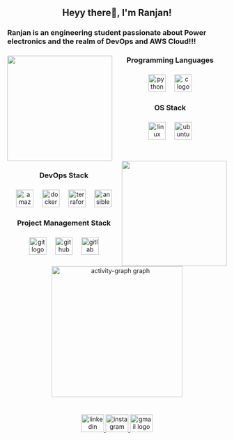 <h2 align="center">Heyy there👋, I'm Ranjan!</h2>

###

<h3 align="left">Ranjan is an engineering student passionate about Power electronics and the realm of DevOps and AWS Cloud!!!</h3>

###

<img align="left" height="241" src="https://camo.githubusercontent.com/8f6403841f8fb8c75eadc1ad8c672671782ab8d8fcdd9a21b93425ab0c698094/68747470733a2f2f6d69726f2e6d656469756d2e636f6d2f76322f726573697a653a6669743a3732302f302a37513379765349765f7430696f4a2d5a2e676966"  />

###

<h3 align="center">Programming Languages</h3>

###

<div align="center">
  <img src="https://cdn.jsdelivr.net/gh/devicons/devicon/icons/python/python-original.svg" height="40" alt="python logo"  />
  <img width="12" />
  <img src="https://cdn.jsdelivr.net/gh/devicons/devicon/icons/c/c-plain.svg" height="40" alt="c logo"  />
</div>

###

<h3 align="center">OS Stack</h3>

###

<div align="center">
  <img src="https://cdn.jsdelivr.net/gh/devicons/devicon/icons/linux/linux-original.svg" height="40" alt="linux logo"  />
  <img width="12" />
  <img src="https://cdn.simpleicons.org/ubuntu/E95420" height="40" alt="ubuntu logo"  />
</div>

###

<br clear="both">

<img align="right" height="241" src="https://gifdb.com/images/featured/luffy-am88vo5oczuk7eu9.gif"  />

###

<h3 align="center">DevOps Stack</h3>

###

<div align="center">
  <img src="https://skillicons.dev/icons?i=aws" height="40" alt="amazonwebservices logo"  />
  <img width="12" />
  <img src="https://cdn.jsdelivr.net/gh/devicons/devicon/icons/docker/docker-plain.svg" height="40" alt="docker logo"  />
  <img width="12" />
  <img src="https://cdn.jsdelivr.net/gh/devicons/devicon/icons/terraform/terraform-original.svg" height="40" alt="terraform logo"  />
  <img width="12" />
  <img src="https://cdn.jsdelivr.net/gh/devicons/devicon/icons/ansible/ansible-original.svg" height="40" alt="ansible logo"  />
</div>

###

<h3 align="center">Project Management Stack</h3>

###

<div align="center">
  <img src="https://cdn.jsdelivr.net/gh/devicons/devicon/icons/git/git-plain.svg" height="40" alt="git logo"  />
  <img width="12" />
  <img src="https://skillicons.dev/icons?i=github" height="40" alt="github logo"  />
  <img width="12" />
  <img src="https://cdn.jsdelivr.net/gh/devicons/devicon/icons/gitlab/gitlab-original.svg" height="40" alt="gitlab logo"  />
</div>

###

<div align="center">
  <img src="https://github-readme-activity-graph.vercel.app/graph?username=RanjanPRS&radius=16&theme=react&area=true&order=5" height="300" alt="activity-graph graph"  />
</div>

###

<br clear="both">

<div align="center">
  <a href="https://www.linkedin.com/in/priyaranjan-s-6876a1278?utm_source=share&utm_campaign=share_via&utm_content=profile&utm_medium=android_app" target="_blank">
    <img src="https://raw.githubusercontent.com/maurodesouza/profile-readme-generator/master/src/assets/icons/social/linkedin/default.svg" width="52" height="40" alt="linkedin logo"  />
  </a>
  <a href="https://www.instagram.com/ranjan.af/" target="_blank">
    <img src="https://raw.githubusercontent.com/maurodesouza/profile-readme-generator/master/src/assets/icons/social/instagram/default.svg" width="52" height="40" alt="instagram logo"  />
  </a>
  <a href="ranjansks143@gmail.com" target="_blank">
    <img src="https://raw.githubusercontent.com/maurodesouza/profile-readme-generator/master/src/assets/icons/social/gmail/default.svg" width="52" height="40" alt="gmail logo"  />
  </a>
</div>

###
